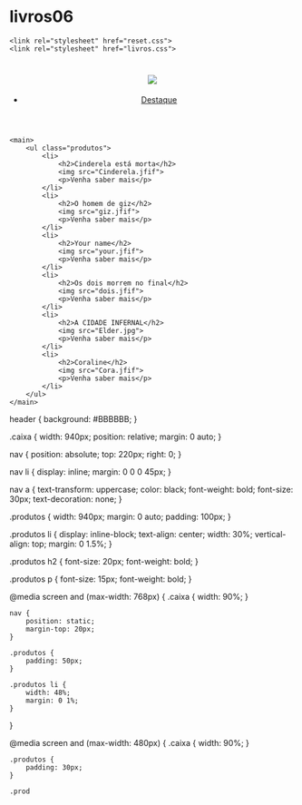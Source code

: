 # livros06
<!DOCTYPE html>
<html>
<head>
	<meta charset="UTF-8">
	<meta name="viewport" content="width=device-width, initial-scale=1.0">
	<title>Livros - Avaliação de livros</title>

	<link rel="stylesheet" href="reset.css">
	<link rel="stylesheet" href="livros.css">
	
</head>

<body>
	<header>
		<div class="caixa">
			<h1><img src="Avaliação.png"></h1>
			<nav>
				<ul>
					<li><a href="index.html">Destaque</a></li>
				</ul>
			</nav>
		</div>
	</header>

	<main>
		<ul class="produtos">
			<li>
				<h2>Cinderela está morta</h2>
				<img src="Cinderela.jfif">
				<p>Venha saber mais</p>
			</li>
			<li>
				<h2>O homem de giz</h2>
				<img src="giz.jfif">
				<p>Venha saber mais</p>
			</li>
			<li>
				<h2>Your name</h2>
				<img src="your.jfif">
				<p>Venha saber mais</p>
			</li>
			<li>
				<h2>Os dois morrem no final</h2>
				<img src="dois.jfif">
				<p>Venha saber mais</p>
			</li>
			<li>
				<h2>A CIDADE INFERNAL</h2>
				<img src="Elder.jpg">
				<p>Venha saber mais</p>
			</li>
			<li>
				<h2>Coraline</h2>
				<img src="Cora.jfif">
				<p>Venha saber mais</p>
			</li>
		</ul>
	</main>
</body>
</html>





header {
	background: #BBBBBB;
}

.caixa {
	width: 940px;
	position: relative;
	margin: 0 auto;
}

nav {
	position: absolute;
	top: 220px;
	right: 0;
}

nav li {
	display: inline;
	margin: 0 0 0 45px;
}

nav a {
	text-transform: uppercase;
	color: black;
	font-weight: bold;
	font-size: 30px;
	text-decoration: none;
}

.produtos {
	width: 940px;
	margin: 0 auto;
	padding: 100px;
}

.produtos li {
	display: inline-block;
	text-align: center;
	width: 30%;
	vertical-align: top;
	margin: 0 1.5%;
} 

.produtos h2 {
	font-size: 20px;
	font-weight: bold;
}

.produtos p {
	font-size: 15px;
	font-weight: bold;
}

@media screen and (max-width: 768px) {
	.caixa {
		width: 90%;
	}

	nav {
		position: static;
		margin-top: 20px;
	}

	.produtos {
		padding: 50px;
	}

	.produtos li {
		width: 48%;
		margin: 0 1%;
	}
}

@media screen and (max-width: 480px) {
	.caixa {
		width: 90%;
	}

	.produtos {
		padding: 30px;
	}

	.prod
